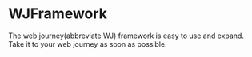 # WJFramework
The web journey(abbreviate WJ) framework is easy to use and expand. Take it to your web journey as soon as possible.
